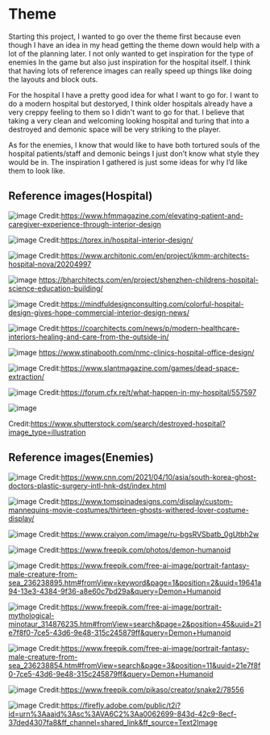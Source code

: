 # Theme

Starting this project, I wanted to go over the theme first because even though I have an idea in my head getting the theme down would help with a lot of the planning later. I not only wanted to get inspiration for the type of enemies In the game but also just inspiration for the hospital itself. I think that having lots of reference images can really speed up things like doing the layouts and block outs.

For the hospital I have a pretty good idea for what I want to go for. I want to do a modern hospital but destoryed, I think older hospitals already have a very creppy feeling to them so I didn't want to go for that. I believe that taking a very clean and welcoming looking hospital and turing that into a destroyed and demonic space will be very striking to the player.

As for the enemies, I know that would like to have both tortured souls of the hospital patients/staff and demonic beings I just don’t know what style they would be in. The inspiration I gathered is just some ideas for why I’d like them to look like. 

## Reference images(Hospital)

![image](https://github.com/user-attachments/assets/160d191b-d089-454b-9ae8-1496714054d0)
Credit:https://www.hfmmagazine.com/elevating-patient-and-caregiver-experience-through-interior-design

![image](https://github.com/user-attachments/assets/b8d66c89-9d5e-44aa-af00-e95c6a0df52c)
Credit:https://torex.in/hospital-interior-design/

![image](https://github.com/user-attachments/assets/d8124cbd-17a3-4866-a695-6e4ccef181aa)
Credit:https://www.architonic.com/en/project/jkmm-architects-hospital-nova/20204997

![image](https://github.com/user-attachments/assets/b0ef68ed-a361-4b45-9d10-7e69c72a22a3)
https://bharchitects.com/en/project/shenzhen-childrens-hospital-science-education-building/

![image](https://github.com/user-attachments/assets/6b450d9e-510e-4921-87c3-1b505d52d941)
Credit:https://mindfuldesignconsulting.com/colorful-hospital-design-gives-hope-commercial-interior-design-news/

![image](https://github.com/user-attachments/assets/5230e9d2-9ffe-4f03-b4b5-f2d45bf0bee4)
Credit:https://coarchitects.com/news/p/modern-healthcare-interiors-healing-and-care-from-the-outside-in/

![image](https://github.com/user-attachments/assets/b54bb3b9-f2d6-415e-9ac5-f80fa39fe3a2)
https://www.stinabooth.com/nmc-clinics-hospital-office-design/

![image](https://github.com/user-attachments/assets/a6d87b3b-5749-4d65-b72d-2802815fb9df)
Credit:https://www.slantmagazine.com/games/dead-space-extraction/

![image](https://github.com/user-attachments/assets/25a1c059-3e7b-4748-ae32-bc02568495b7)
Credit:https://forum.cfx.re/t/what-happen-in-my-hospital/557597

![image](https://github.com/user-attachments/assets/73cbadc5-4322-471b-bd72-8c7cfa6a64d2)

Credit:https://www.shutterstock.com/search/destroyed-hospital?image_type=illustration


## Reference images(Enemies)

![image](https://github.com/user-attachments/assets/de88de80-b822-4d09-ab43-5d0250e62412)
Credit:https://www.cnn.com/2021/04/10/asia/south-korea-ghost-doctors-plastic-surgery-intl-hnk-dst/index.html

![image](https://github.com/user-attachments/assets/bba4b091-12e2-41ad-a042-b2a615a4ef4c)
Credit:https://www.tomspinadesigns.com/display/custom-mannequins-movie-costumes/thirteen-ghosts-withered-lover-costume-display/

![image](https://github.com/user-attachments/assets/d46af3d6-8506-4ecd-a1a6-8432407f1613)
Credit:https://www.craiyon.com/image/ru-bgsRVSbatb_0gUtbh2w

![image](https://github.com/user-attachments/assets/60360caa-9b59-4db9-b3c2-95ffd6c2136b)
Credit:https://www.freepik.com/photos/demon-humanoid

![image](https://github.com/user-attachments/assets/ddc34a7f-8859-4834-8b8a-5c344384858a)
Credit:https://www.freepik.com/free-ai-image/portrait-fantasy-male-creature-from-sea_236238895.htm#fromView=keyword&page=1&position=2&uuid=19641a94-13e3-4384-9f36-a8e60c7bd29a&query=Demon+Humanoid

![image](https://github.com/user-attachments/assets/9fdfa64b-8115-4648-9aef-a489c132bfb6)
Credit:https://www.freepik.com/free-ai-image/portrait-mythological-minotaur_314876235.htm#fromView=search&page=2&position=45&uuid=21e7f8f0-7ce5-43d6-9e48-315c245879ff&query=Demon+Humanoid

![image](https://github.com/user-attachments/assets/99db43d7-8fa2-4867-9aa5-2061dc89b637)
Credit:https://www.freepik.com/free-ai-image/portrait-fantasy-male-creature-from-sea_236238854.htm#fromView=search&page=3&position=11&uuid=21e7f8f0-7ce5-43d6-9e48-315c245879ff&query=Demon+Humanoid

![image](https://github.com/user-attachments/assets/f9fb9705-ceae-4cc6-be29-1be2166a6754)
Credit:https://www.freepik.com/pikaso/creator/snake2/78556

![image](https://github.com/user-attachments/assets/9d370fb8-7912-4d2e-8bed-828e4844f776)
Credit:https://firefly.adobe.com/public/t2i?id=urn%3Aaaid%3Asc%3AVA6C2%3Aa0062699-843d-42c9-8ecf-37ded4307fa8&ff_channel=shared_link&ff_source=Text2Image


